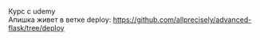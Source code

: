 Курс с udemy  
Апишка живет в ветке deploy: https://github.com/allprecisely/advanced-flask/tree/deploy
